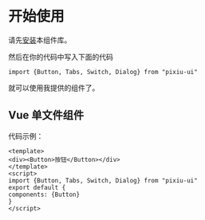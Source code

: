 # 开始使用
请先[安装](#/doc/install)本组件库。

然后在你的代码中写入下面的代码

```
import {Button, Tabs, Switch, Dialog} from "pixiu-ui"
```

就可以使用我提供的组件了。

## Vue 单文件组件
代码示例：

```
<template>
<div><Button>按钮</Button></div>
</template>
<script>
import {Button, Tabs, Switch, Dialog} from "pixiu-ui"
export default {
components: {Button}
}
</script>
```